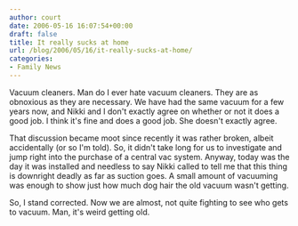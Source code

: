 ```yaml
---
author: court
date: 2006-05-16 16:07:54+00:00
draft: false
title: It really sucks at home
url: /blog/2006/05/16/it-really-sucks-at-home/
categories:
- Family News
---
```


Vacuum cleaners.  Man do I ever hate vacuum cleaners.  They are as obnoxious as they are necessary.  We have had the same vacuum for a few years now, and Nikki and I don't exactly agree on whether or not it does a good job.  I think it's fine and does a good job.  She doesn't exactly agree.  

That discussion became moot since recently it was rather broken, albeit accidentally (or so I'm told).  So, it didn't take long for us to investigate and jump right into the purchase of a central vac system.  Anyway, today was the day it was installed and needless to say Nikki called to tell me that this thing is downright deadly as far as suction goes.  A small amount of vacuuming was enough to show just how much dog hair the old vacuum wasn't getting.

So, I stand corrected.  Now we are almost, not quite fighting to see who gets to vacuum.  Man, it's weird getting old.
